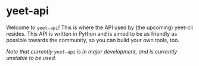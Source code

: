 # yeet-api
Welcome to `yeet-api`! This is where the API used by (the upcoming) yeet-cli
resides. This API is written in Python and is aimed to be as friendly as
possible towards the community, so you can build your own tools, too.

_Note that currently `yeet-api` is in major development, and is currently
unstable to be used._
